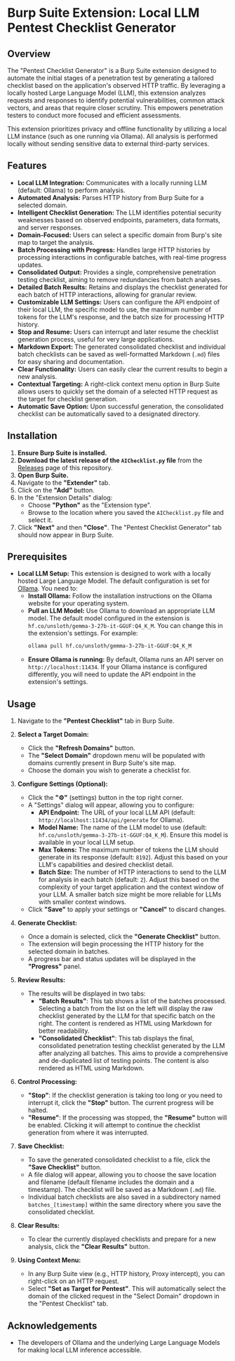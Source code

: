 # Burp Suite Extension: Local LLM Pentest Checklist Generator

## Overview

The "Pentest Checklist Generator" is a Burp Suite extension designed to automate the initial stages of a penetration test by generating a tailored checklist based on the application's observed HTTP traffic. By leveraging a locally hosted Large Language Model (LLM), this extension analyzes requests and responses to identify potential vulnerabilities, common attack vectors, and areas that require closer scrutiny. This empowers penetration testers to conduct more focused and efficient assessments.

This extension prioritizes privacy and offline functionality by utilizing a local LLM instance (such as one running via Ollama). All analysis is performed locally without sending sensitive data to external third-party services.

## Features

*   **Local LLM Integration:** Communicates with a locally running LLM (default: Ollama) to perform analysis.
*   **Automated Analysis:** Parses HTTP history from Burp Suite for a selected domain.
*   **Intelligent Checklist Generation:** The LLM identifies potential security weaknesses based on observed endpoints, parameters, data formats, and server responses.
*   **Domain-Focused:** Users can select a specific domain from Burp's site map to target the analysis.
*   **Batch Processing with Progress:** Handles large HTTP histories by processing interactions in configurable batches, with real-time progress updates.
*   **Consolidated Output:** Provides a single, comprehensive penetration testing checklist, aiming to remove redundancies from batch analyses.
*   **Detailed Batch Results:** Retains and displays the checklist generated for each batch of HTTP interactions, allowing for granular review.
*   **Customizable LLM Settings:** Users can configure the API endpoint of their local LLM, the specific model to use, the maximum number of tokens for the LLM's response, and the batch size for processing HTTP history.
*   **Stop and Resume:** Users can interrupt and later resume the checklist generation process, useful for very large applications.
*   **Markdown Export:** The generated consolidated checklist and individual batch checklists can be saved as well-formatted Markdown (`.md`) files for easy sharing and documentation.
*   **Clear Functionality:** Users can easily clear the current results to begin a new analysis.
*   **Contextual Targeting:** A right-click context menu option in Burp Suite allows users to quickly set the domain of a selected HTTP request as the target for checklist generation.
*   **Automatic Save Option:** Upon successful generation, the consolidated checklist can be automatically saved to a designated directory.

## Installation

1.  **Ensure Burp Suite is installed.**
2.  **Download the latest release of the `AIChecklist.py` file** from the [Releases](https://github.com/Manjesh24/BurpAI-Analysis/releases) page of this repository.
3.  **Open Burp Suite.**
4.  Navigate to the **"Extender"** tab.
5.  Click on the **"Add"** button.
6.  In the "Extension Details" dialog:
    *   Choose **"Python"** as the "Extension type".
    *   Browse to the location where you saved the `AIChecklist.py` file and select it.
7.  Click **"Next"** and then **"Close"**. The "Pentest Checklist Generator" tab should now appear in Burp Suite.

## Prerequisites

*   **Local LLM Setup:** This extension is designed to work with a locally hosted Large Language Model. The default configuration is set for [Ollama](https://ollama.ai/). You need to:
    *   **Install Ollama:** Follow the installation instructions on the Ollama website for your operating system.
    *   **Pull an LLM Model:** Use Ollama to download an appropriate LLM model. The default model configured in the extension is `hf.co/unsloth/gemma-3-27b-it-GGUF:Q4_K_M`. You can change this in the extension's settings. For example:
        ````bash
        ollama pull hf.co/unsloth/gemma-3-27b-it-GGUF:Q4_K_M
        ````
    *   **Ensure Ollama is running:** By default, Ollama runs an API server on `http://localhost:11434`. If your Ollama instance is configured differently, you will need to update the API endpoint in the extension's settings.

## Usage

1.  Navigate to the **"Pentest Checklist"** tab in Burp Suite.

2.  **Select a Target Domain:**
    *   Click the **"Refresh Domains"** button.
    *   The **"Select Domain"** dropdown menu will be populated with domains currently present in Burp Suite's site map.
    *   Choose the domain you wish to generate a checklist for.

3.  **Configure Settings (Optional):**
    *   Click the **"⚙️"** (settings) button in the top right corner.
    *   A "Settings" dialog will appear, allowing you to configure:
        *   **API Endpoint:** The URL of your local LLM API (default: `http://localhost:11434/api/generate` for Ollama).
        *   **Model Name:** The name of the LLM model to use (default: `hf.co/unsloth/gemma-3-27b-it-GGUF:Q4_K_M`). Ensure this model is available in your local LLM setup.
        *   **Max Tokens:** The maximum number of tokens the LLM should generate in its response (default: `8192`). Adjust this based on your LLM's capabilities and desired checklist detail.
        *   **Batch Size:** The number of HTTP interactions to send to the LLM for analysis in each batch (default: `2`). Adjust this based on the complexity of your target application and the context window of your LLM. A smaller batch size might be more reliable for LLMs with smaller context windows.
    *   Click **"Save"** to apply your settings or **"Cancel"** to discard changes.

4.  **Generate Checklist:**
    *   Once a domain is selected, click the **"Generate Checklist"** button.
    *   The extension will begin processing the HTTP history for the selected domain in batches.
    *   A progress bar and status updates will be displayed in the **"Progress"** panel.

5.  **Review Results:**
    *   The results will be displayed in two tabs:
        *   **"Batch Results"**: This tab shows a list of the batches processed. Selecting a batch from the list on the left will display the raw checklist generated by the LLM for that specific batch on the right. The content is rendered as HTML using Markdown for better readability.
        *   **"Consolidated Checklist"**: This tab displays the final, consolidated penetration testing checklist generated by the LLM after analyzing all batches. This aims to provide a comprehensive and de-duplicated list of testing points. The content is also rendered as HTML using Markdown.

6.  **Control Processing:**
    *   **"Stop"**: If the checklist generation is taking too long or you need to interrupt it, click the **"Stop"** button. The current progress will be halted.
    *   **"Resume"**: If the processing was stopped, the **"Resume"** button will be enabled. Clicking it will attempt to continue the checklist generation from where it was interrupted.

7.  **Save Checklist:**
    *   To save the generated consolidated checklist to a file, click the **"Save Checklist"** button.
    *   A file dialog will appear, allowing you to choose the save location and filename (default filename includes the domain and a timestamp). The checklist will be saved as a Markdown (`.md`) file.
    *   Individual batch checklists are also saved in a subdirectory named `batches_[timestamp]` within the same directory where you save the consolidated checklist.

8.  **Clear Results:**
    *   To clear the currently displayed checklists and prepare for a new analysis, click the **"Clear Results"** button.

9.  **Using Context Menu:**
    *   In any Burp Suite view (e.g., HTTP history, Proxy intercept), you can right-click on an HTTP request.
    *   Select **"Set as Target for Pentest"**. This will automatically select the domain of the clicked request in the "Select Domain" dropdown in the "Pentest Checklist" tab.
  
## Acknowledgements
*   The developers of Ollama and the underlying Large Language Models for making local LLM inference accessible.
